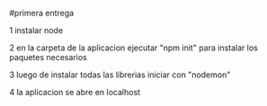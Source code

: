 #primera entrega

1 instalar node

2 en la carpeta de la aplicacion ejecutar "npm init" para instalar los paquetes necesarios

3 luego de instalar todas las librerias iniciar con "nodemon"

4  la aplicacion se abre en localhost
